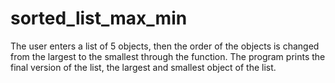 # sorted_list_max_min
The user enters a list of 5 objects, then the order of the objects is changed from the largest to the smallest through the function. The program prints the final version of the list, the largest and smallest object of the list.
